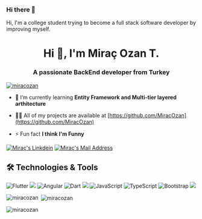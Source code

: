 ### Hi there 👋

Hi, I'm a college student trying to become a full stack software developer by improving myself.

<h1 align="center">Hi 👋, I'm Miraç Ozan T.</h1>
<h3 align="center">A passionate BackEnd developer from Turkey</h3>

<p align="left"> <a href="https://github.com/ryo-ma/github-profile-trophy"><img src="https://github-profile-trophy.vercel.app/?username=miracozan" alt="miracozan" /></a> </p>

- 🌱 I’m currently learning **Entity Framework and Multi-tier layered arthitecture**

- 👨‍💻 All of my projects are available at [https://github.com/MiracOzan](https://github.com/MiracOzan)

- ⚡ Fun fact **I think I'm Funny**

<a href="https://www.linkedin.com/in/miracozan/" target="_blank" rel="nofollow"><img alt="Miraç's Linkdein" src="https://img.shields.io/badge/LinkedIn-0077B5?style=for-the-badge&logo=linkedin&logoColor=white" /></a>
  <a href="mailto:m.ozan.tosun@gmail.com" target="_blank" rel="nofollow"><img alt="Miraç's Mail Address" src="https://img.shields.io/badge/Gmail-D14836?style=for-the-badge&logo=gmail&logoColor=white" /></a>

## 🛠 Technologies & Tools 
<img alt="Flutter" src="https://img.shields.io/badge/Flutter-%2302569B.svg?style=for-the-badge&logo=Flutter&logoColor=white" /></img>
<img src="https://img.shields.io/badge/.NET-5C2D91?style=for-the-badge&logo=.net&logoColor=white"></img>
<img alt="Angular" src="https://img.shields.io/badge/angular%20-%23DD0031.svg?&style=for-the-badge&logo=angular&logoColor=white"/></img>
<img alt="Dart" src="https://img.shields.io/badge/dart-%230175C2.svg?style=for-the-badge&logo=dart&logoColor=white"/>
<img src="https://img.shields.io/badge/C%23-239120?style=for-the-badge&logo=c-sharp&logoColor=white"></img>
<img alt="JavaScript" src="https://img.shields.io/badge/javascript%20-%23323330.svg?&style=for-the-badge&logo=javascript&logoColor=%23F7DF1E"/>
<img alt="TypeScript" src="https://img.shields.io/badge/typescript%20-%23007ACC.svg?&style=for-the-badge&logo=typescript&logoColor=white"/>
<img alt="Bootstrap" src="https://img.shields.io/badge/bootstrap%20-%23563D7C.svg?&style=for-the-badge&logo=bootstrap&logoColor=white"/>
<img src="https://img.shields.io/badge/Microsoft_SQL_Server-CC2927?style=for-the-badge&logo=microsoft-sql-server&logoColor=white"></img>

<p><img align="left" src="https://github-readme-stats.vercel.app/api/top-langs?username=miracozan&show_icons=true&locale=en&layout=compact" alt="miracozan" /></p>

<p>&nbsp;<img align="center" src="https://github-readme-stats.vercel.app/api?username=miracozan&show_icons=true&locale=en" alt="miracozan" /></p>

<p><img align="center" src="https://github-readme-streak-stats.herokuapp.com/?user=miracozan&" alt="miracozan" /></p>
